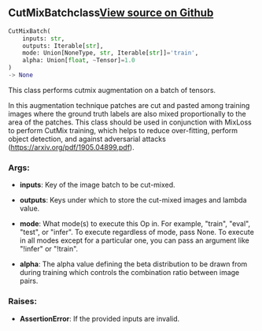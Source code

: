 ## CutMixBatch<span class="tag">class</span><a class="sourcelink" href=https://github.com/fastestimator/fastestimator/blob/r1.2/fastestimator/op/tensorop/augmentation/cutmix_batch.py/#L33-L126>View source on Github</a>
```python
CutMixBatch(
	inputs: str,
	outputs: Iterable[str],
	mode: Union[NoneType, str, Iterable[str]]='train',
	alpha: Union[float, ~Tensor]=1.0
)
-> None
```
This class performs cutmix augmentation on a batch of tensors.

In this augmentation technique patches are cut and pasted among training images where the ground truth labels are
also mixed proportionally to the area of the patches. This class should be used in conjunction with MixLoss to
perform CutMix training, which helps to reduce over-fitting, perform object detection, and against adversarial
attacks (https://arxiv.org/pdf/1905.04899.pdf).


<h3>Args:</h3>


* **inputs**: Key of the image batch to be cut-mixed.

* **outputs**: Keys under which to store the cut-mixed images and lambda value.

* **mode**: What mode(s) to execute this Op in. For example, "train", "eval", "test", or "infer". To execute regardless of mode, pass None. To execute in all modes except for a particular one, you can pass an argument like "!infer" or "!train".

* **alpha**: The alpha value defining the beta distribution to be drawn from during training which controls the combination ratio between image pairs. 

<h3>Raises:</h3>


* **AssertionError**: If the provided inputs are invalid.

